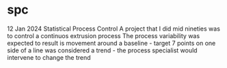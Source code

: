 # spc
12 Jan 2024
Statistical Process Control
A project that I did mid nineties
was to control a continuos extrusion process 
The process variability was expected to result is movement around a baseline - target
7 points on one side of a line was considered a trend - the process specialist would intervene to change the trend
